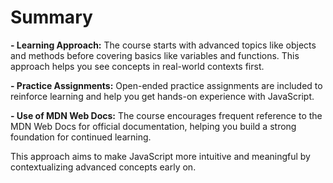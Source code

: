 # Summary

**- Learning Approach:** The course starts with advanced topics like objects and methods before covering basics like variables and functions. This approach helps you see concepts in real-world contexts first.

**- Practice Assignments:** Open-ended practice assignments are included to reinforce learning and help you get hands-on experience with JavaScript.

**- Use of MDN Web Docs:** The course encourages frequent reference to the MDN Web Docs for official documentation, helping you build a strong foundation for continued learning.

This approach aims to make JavaScript more intuitive and meaningful by contextualizing advanced concepts early on.
